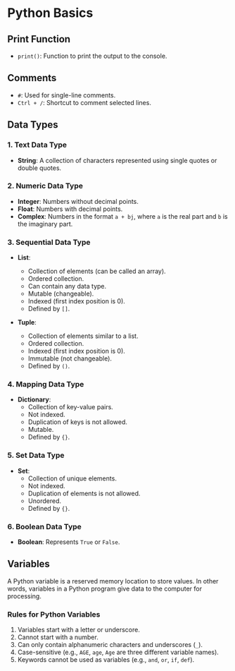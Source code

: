 # Python Basics

## Print Function
- `print()`: Function to print the output to the console.

## Comments
- `#`: Used for single-line comments.
- `Ctrl + /`: Shortcut to comment selected lines.

## Data Types

### 1. Text Data Type
- **String**: A collection of characters represented using single quotes or double quotes.

### 2. Numeric Data Type
- **Integer**: Numbers without decimal points.
- **Float**: Numbers with decimal points.
- **Complex**: Numbers in the format `a + bj`, where `a` is the real part and `b` is the imaginary part.

### 3. Sequential Data Type
- **List**:
  - Collection of elements (can be called an array).
  - Ordered collection.
  - Can contain any data type.
  - Mutable (changeable).
  - Indexed (first index position is 0).
  - Defined by `[]`.

- **Tuple**:
  - Collection of elements similar to a list.
  - Ordered collection.
  - Indexed (first index position is 0).
  - Immutable (not changeable).
  - Defined by `()`.

### 4. Mapping Data Type
- **Dictionary**:
  - Collection of key-value pairs.
  - Not indexed.
  - Duplication of keys is not allowed.
  - Mutable.
  - Defined by `{}`.

### 5. Set Data Type
- **Set**:
  - Collection of unique elements.
  - Not indexed.
  - Duplication of elements is not allowed.
  - Unordered.
  - Defined by `{}`.

### 6. Boolean Data Type
- **Boolean**: Represents `True` or `False`.

## Variables
A Python variable is a reserved memory location to store values. In other words, variables in a Python program give data to the computer for processing.

### Rules for Python Variables
1. Variables start with a letter or underscore.
2. Cannot start with a number.
3. Can only contain alphanumeric characters and underscores (`_`).
4. Case-sensitive (e.g., `AGE`, `age`, `Age` are three different variable names).
5. Keywords cannot be used as variables (e.g., `and`, `or`, `if`, `def`).
